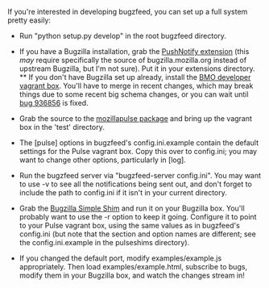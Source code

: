 If you're interested in developing bugzfeed, you can set up a full system
pretty easily:

* Run "python setup.py develop" in the root bugzfeed directory.

* If you have a Bugzilla installation, grab the [PushNotify extension][1]
  (this *may* require specifically the source of bugzilla.mozilla.org instead
  of upstream Bugzilla, but I'm not sure).  Put it in your extensions
  directory.
** If you don't have Bugzilla set up already, install the [BMO developer
   vagrant box][2].  You'll have to merge in recent changes, which may break
   things due to some  recent big schema changes, or you can wait until
   [bug 936856][3] is fixed.

* Grab the source to the [mozillapulse package][4] and bring up the vagrant
  box in the 'test' directory.

* The [pulse] options in bugzfeed's config.ini.example contain the default
  settings for the Pulse vagrant box.  Copy this over to config.ini; you
  may want to change other options, particularly in [log].

* Run the bugzfeed server via "bugzfeed-server config.ini".  You may want to
  use -v to see all the notifications being sent out, and don't forget to
  include the path to config.ini if it isn't in your current directory.

* Grab the [Bugzilla Simple Shim][5] and run it on your Bugzilla box.  You'll
  probably want to use the -r option to keep it going.  Configure it to
  point to your Pulse vagrant box, using the same values as in bugzfeed's
  config.ini (but note that the section and option names are different; see
  the config.ini.example in the pulseshims directory).

* If you changed the default port, modify examples/example.js appropriately.
  Then load examples/example.html, subscribe to bugs, modify them in your
  Bugzilla box, and watch the changes stream in!

[1]: http://bzr.mozilla.org/bmo/4.2/files/head:/extensions/ZPushNotify/
[2]: https://wiki.mozilla.org/BMO/Hacking#Developer_vagrant_box
[3]: https://bugzilla.mozilla.org/show_bug.cgi?id=936856
[4]: https://hg.mozilla.org/automation/mozillapulse/
[5]: https://hg.mozilla.org/automation/pulseshims/
